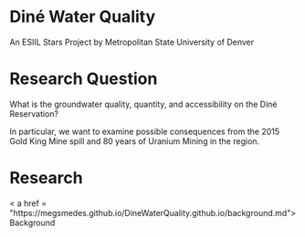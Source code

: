 # Diné Water Quality
An ESIIL Stars Project by Metropolitan State University of Denver

# Research Question
What is the groundwater quality, quantity, and accessibility on the Diné Reservation?

In particular, we want to examine possible consequences from the 2015 Gold King Mine spill
and 80 years of Uranium Mining in the region.

# Research
<html>
  <head>
    <title>
    </title>  
  </head>
  <body>
    < a href = "https://megsmedes.github.io/DineWaterQuality.github.io/background.md"> Background </a>
  </body>  

</html>
